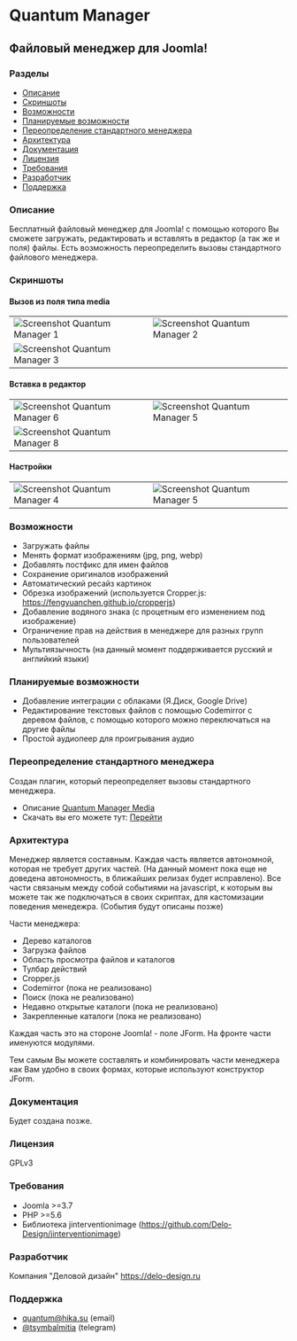 # Quantum Manager
## Файловый менеджер для Joomla!
### Разделы
- [Описание](#описание)
- [Скриншоты](#скриншоты)
- [Возможности](#возможности)
- [Планируемые возможности](#планируемые-возможности)
- [Переопределение стандартного менеджера](#переопределение-стандартного-менеджера)
- [Архитектура](#архитектура)
- [Документация](#документация)
- [Лицензия](#лицензия)
- [Требования](#требования)
- [Разработчик](#разработчик)
- [Поддержка](#поддержка)

### Описание
Бесплатный файловый менеджер для Joomla! с помощью которого Вы сможете загружать, редактировать и вставлять в редактор (а так же и поля) файлы.
Есть возможность переопределить вызовы стандартного файлового менеджера.

### Скриншоты
#### Вызов из поля типа media
|||
| ------------- | ------------- |
| ![Screenshot Quantum Manager 1](https://hika.su/images/screenshots/quantummanager/1.png)  | ![Screenshot Quantum Manager 2](https://hika.su/images/screenshots/quantummanager/2.png)  |
| ![Screenshot Quantum Manager 3](https://hika.su/images/screenshots/quantummanager/3.png)  |  |

#### Вставка в редактор
|||
| ------------- | ------------- |
| ![Screenshot Quantum Manager 6](https://hika.su/images/screenshots/quantummanager/6.png)  | ![Screenshot Quantum Manager 5](https://hika.su/images/screenshots/quantummanager/7.png)  |
| ![Screenshot Quantum Manager 8](https://hika.su/images/screenshots/quantummanager/8.png)  |  |

#### Настройки
|||
| ------------- | ------------- |
| ![Screenshot Quantum Manager 4](https://hika.su/images/screenshots/quantummanager/4.png)  | ![Screenshot Quantum Manager 5](https://hika.su/images/screenshots/quantummanager/5.png)  |


### Возможности
- Загружать файлы
- Менять формат изображениям (jpg, png, webp)
- Добавлять постфикс для имен файлов
- Сохранение оригиналов изображений
- Автоматический ресайз картинок
- Обрезка изображений (используется Cropper.js: https://fengyuanchen.github.io/cropperjs)
- Добавление водяного знака (с процетным его изменением под изображение)
- Ограничение прав на действия в менеджере для разных групп пользователей
- Мультиязычность (на данный момент поддерживается русский и английкий языки)

### Планируемые возможности
- Добавление интеграции с облаками (Я.Диск, Google Drive)
- Редактирование текстовых файлов с помощью Codemirror с деревом файлов, с помощью которого можно переключаться на другие файлы
- Простой аудиопеер для проигрывания аудио

### Переопределение стандартного менеджера
Создан плагин, который переопределяет вызовы стандартного менеджера.
- Описание [Quantum Manager Media](https://github.com/Delo-Design/quantummanagermedia)
- Скачать вы его можете тут: [Перейти](https://github.com/Delo-Design/quantummanagermedia/releases)

### Архитектура
Менеджер является составным. Каждая часть является автономной, которая не требует других частей. (На данный момент пока еще не доведена автономность, в ближайших релизах будет исправлено).
Все части связаным между собой событиями на javascript, к которым вы можете так же подключаться в своих скриптах, для кастомизации поведения менедежра. (События будут описаны позже)

Части менеджера:
- Дерево каталогов
- Загрузка файлов
- Область просмотра файлов и каталогов
- Тулбар действий
- Cropper.js
- Codemirror (пока не реализовано)
- Поиск (пока не реализовано)
- Недавно открытые каталоги (пока не реализовано)
- Закрепленные каталоги (пока не реализовано)

Каждая часть это на стороне Joomla! - поле JForm. На фронте части именуются модулями.

Тем самым Вы можете составлять и комбинировать части менеджера как Вам удобно в своих формах, которые используют конструктор JForm.

### Документация
Будет создана позже.

### Лицензия
GPLv3

### Требования
- Joomla >=3.7
- PHP >=5.6
- Библиотека jinterventionimage (https://github.com/Delo-Design/jinterventionimage)

### Разработчик
Компания "Деловой дизайн" https://delo-design.ru

### Поддержка
- [quantum@hika.su](mailto:quantum@hika.su) (email)
- [@tsymbalmitia](tg://resolve?domain=tsymbalmitia) (telegram) 
